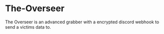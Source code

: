 # The-Overseer
The Overseer is an advanced grabber with a encrypted discord webhook to send a victims data to.
